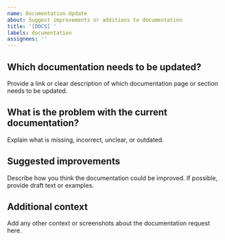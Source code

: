 ```yaml
---
name: Documentation Update
about: Suggest improvements or additions to documentation
title: '[DOCS] '
labels: documentation
assignees: ''
---
```


## Which documentation needs to be updated?
Provide a link or clear description of which documentation page or section needs to be updated.

## What is the problem with the current documentation?
Explain what is missing, incorrect, unclear, or outdated.

## Suggested improvements
Describe how you think the documentation could be improved. If possible, provide draft text or examples.

## Additional context
Add any other context or screenshots about the documentation request here.